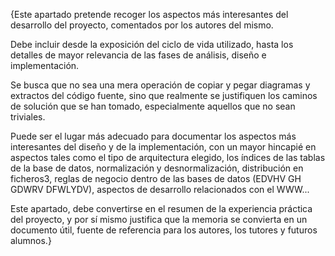 {Este apartado pretende recoger los aspectos más interesantes del desarrollo del proyecto, comentados por los autores del mismo.

Debe incluir desde la exposición del ciclo de vida utilizado, hasta los detalles de mayor relevancia de las fases de análisis, diseño e implementación.

Se busca que no sea una mera operación de copiar y pegar diagramas y extractos del código fuente, sino que realmente se justifiquen los caminos de solución que se han tomado, especialmente aquellos que no sean triviales.

Puede ser el lugar más adecuado para documentar los aspectos más interesantes del diseño y de la implementación, con un mayor hincapié en aspectos tales como el tipo de arquitectura elegido, los índices de las tablas de la base de datos, normalización y desnormalización, distribución en ficheros3, reglas de negocio dentro de las bases de datos (EDVHV GH GDWRV DFWLYDV), aspectos de desarrollo relacionados con el WWW...

Este apartado, debe convertirse en el resumen de la experiencia práctica del proyecto, y por sí mismo justifica que la memoria se convierta en un documento útil, fuente de referencia para los autores, los tutores y futuros alumnos.}